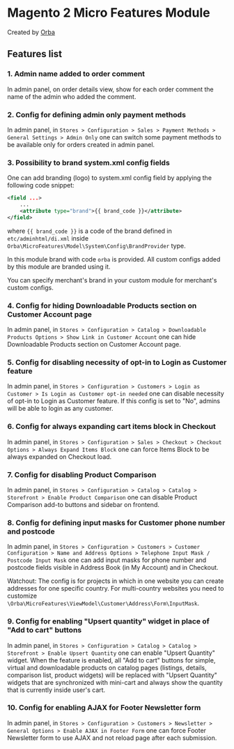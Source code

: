 Magento 2 Micro Features Module
============================

Created by [Orba](https://orba.co)

## Features list

### 1. Admin name added to order comment

In admin panel, on order details view, show for each order comment the name of the admin who added the comment.

### 2. Config for defining admin only payment methods

In admin panel, in `Stores > Configuration > Sales > Payment Methods > General Settings > Admin Only` one can switch some payment methods to be available only for orders created in admin panel.

### 3. Possibility to brand system.xml config fields

One can add branding (logo) to system.xml config field by applying the following code snippet:

```xml
<field ...>
    ...
    <attribute type="brand">{{ brand_code }}</attribute>
</field>
```

where `{{ brand_code }}` is a code of the brand defined in `etc/adminhtml/di.xml` inside `Orba\MicroFeatures\Model\System\Config\BrandProvider` type.

In this module brand with code `orba` is provided. All custom configs added by this module are branded using it.

You can specify merchant's brand in your custom module for merchant's custom configs.

### 4. Config for hiding Downloadable Products section on Customer Account page

In admin panel, in `Stores > Configuration > Catalog > Downloadable Products Options > Show Link in Customer Account` one can hide Downloadable Products section on Customer Account page.

### 5. Config for disabling necessity of opt-in to Login as Customer feature

In admin panel, in `Stores > Configuration > Customers > Login as Customer > Is Login as Customer opt-in needed` one can disable necessity of opt-in to Login as Customer feature.
If this config is set to "No", admins will be able to login as any customer.

### 6. Config for always expanding cart items block in Checkout

In admin panel, in `Stores > Configuration > Sales > Checkout > Checkout Options > Always Expand Items Block` one can force Items Block to be always expanded on Checkout load.

### 7. Config for disabling Product Comparison

In admin panel, in `Stores > Configuration > Catalog > Catalog > Storefront > Enable Product Comparison` one can disable Product Comparison add-to buttons and sidebar on frontend.

### 8. Config for defining input masks for Customer phone number and postcode

In admin panel, in `Stores > Configuration > Customers > Customer Configuration > Name and Address Options > Telephone Input Mask / Postcode Input Mask` one can add input masks for phone number and postcode fields visible in Address Book (in My Account) and in Checkout.

Watchout: The config is for projects in which in one website you can create addresses for one specific country. For multi-country websites you need to customize `\Orba\MicroFeatures\ViewModel\Customer\Address\Form\InputMask`.

### 9. Config for enabling "Upsert quantity" widget in place of "Add to cart" buttons

In admin panel, in `Stores > Configuration > Catalog > Catalog > Storefront > Enable Upsert Quantity` one can enable "Upsert Quantity" widget. When the feature is enabled, all "Add to cart" buttons for simple, virtual and downloadable products on catalog pages (listings, details, comparison list, product widgets) will be replaced with "Upsert Quantity" widgets that are synchronized with mini-cart and always show the quantity that is currently inside user's cart.

### 10. Config for enabling AJAX for Footer Newsletter form

In admin panel, in `Stores > Configuration > Customers > Newsletter > General Options > Enable AJAX in Footer Form` one can force Footer Newsletter form to use AJAX and not reload page after each submission. 
